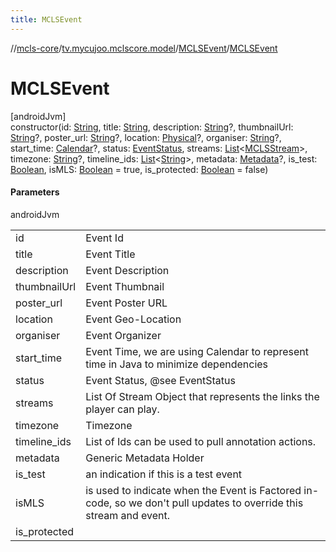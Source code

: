 ```yaml
---
title: MCLSEvent
---
```

//[mcls-core](../../../index.html)/[tv.mycujoo.mclscore.model](../index.html)/[MCLSEvent](index.html)/[MCLSEvent](-m-c-l-s-event.html)



# MCLSEvent



[androidJvm]\
constructor(id: [String](https://kotlinlang.org/api/latest/jvm/stdlib/kotlin/-string/index.html), title: [String](https://kotlinlang.org/api/latest/jvm/stdlib/kotlin/-string/index.html), description: [String](https://kotlinlang.org/api/latest/jvm/stdlib/kotlin/-string/index.html)?, thumbnailUrl: [String](https://kotlinlang.org/api/latest/jvm/stdlib/kotlin/-string/index.html)?, poster_url: [String](https://kotlinlang.org/api/latest/jvm/stdlib/kotlin/-string/index.html)?, location: [Physical](../-physical/index.html)?, organiser: [String](https://kotlinlang.org/api/latest/jvm/stdlib/kotlin/-string/index.html)?, start_time: [Calendar](https://developer.android.com/reference/kotlin/java/util/Calendar.html)?, status: [EventStatus](../../tv.mycujoo.mclscore.entity/-event-status/index.html), streams: [List](https://kotlinlang.org/api/latest/jvm/stdlib/kotlin.collections/-list/index.html)&lt;[MCLSStream](../-m-c-l-s-stream/index.html)&gt;, timezone: [String](https://kotlinlang.org/api/latest/jvm/stdlib/kotlin/-string/index.html)?, timeline_ids: [List](https://kotlinlang.org/api/latest/jvm/stdlib/kotlin.collections/-list/index.html)&lt;[String](https://kotlinlang.org/api/latest/jvm/stdlib/kotlin/-string/index.html)&gt;, metadata: [Metadata](../-metadata/index.html)?, is_test: [Boolean](https://kotlinlang.org/api/latest/jvm/stdlib/kotlin/-boolean/index.html), isMLS: [Boolean](https://kotlinlang.org/api/latest/jvm/stdlib/kotlin/-boolean/index.html) = true, is_protected: [Boolean](https://kotlinlang.org/api/latest/jvm/stdlib/kotlin/-boolean/index.html) = false)



#### Parameters


androidJvm

| | |
|---|---|
| id | Event Id |
| title | Event Title |
| description | Event Description |
| thumbnailUrl | Event Thumbnail |
| poster_url | Event Poster URL |
| location | Event Geo-Location |
| organiser | Event Organizer |
| start_time | Event Time, we are using Calendar to represent time in Java to minimize dependencies |
| status | Event Status, @see EventStatus |
| streams | List Of Stream Object that represents the links the player can play. |
| timezone | Timezone |
| timeline_ids | List of Ids can be used to pull annotation actions. |
| metadata | Generic Metadata Holder |
| is_test | an indication if this is a test event |
| isMLS | is used to indicate when the Event is Factored in-code, so we don't pull updates to override this stream and event. |
| is_protected |




